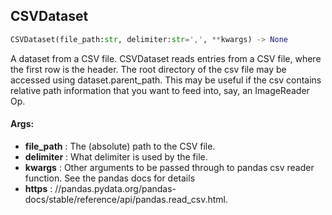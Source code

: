 ## CSVDataset
```python
CSVDataset(file_path:str, delimiter:str=',', **kwargs) -> None
```
A dataset from a CSV file.    CSVDataset reads entries from a CSV file, where the first row is the header. The root directory of the csv file    may be accessed using dataset.parent_path. This may be useful if the csv contains relative path information    that you want to feed into, say, an ImageReader Op.

#### Args:

* **file_path** :  The (absolute) path to the CSV file.
* **delimiter** :  What delimiter is used by the file.
* **kwargs** :  Other arguments to be passed through to pandas csv reader function. See the pandas docs for details
* **https** : //pandas.pydata.org/pandas-docs/stable/reference/api/pandas.read_csv.html.    